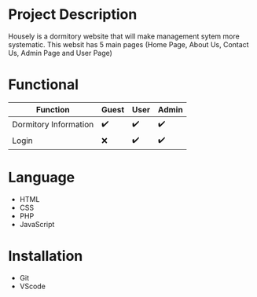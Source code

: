 
# Project Description
Housely is a dormitory website that will make management sytem more systematic.
This websit has 5 main pages (Home Page, About Us, Contact Us, Admin Page and User Page)

# Functional
| Function  | Guest | User  | Admin |
| ------------- | ------------- | ------------- | ------------- |
| Dormitory Information  | :heavy_check_mark:  | :heavy_check_mark:  | :heavy_check_mark:  |
| Login  | :x:  |:heavy_check_mark:  | :heavy_check_mark:  |

# Language
- HTML 
- CSS
- PHP
- JavaScript

# Installation
- Git
- VScode
